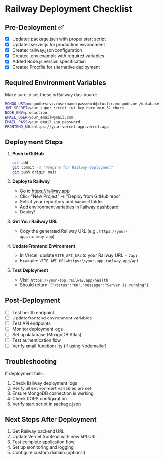 # Railway Deployment Checklist

## Pre-Deployment ✅

- [x] Updated package.json with proper start script
- [x] Updated server.js for production environment
- [x] Created railway.json configuration
- [x] Created .env.example with required variables
- [x] Added Node.js version specification
- [x] Created Procfile for alternative deployment

## Required Environment Variables
Make sure to set these in Railway dashboard:

```bash
MONGO_URI=mongodb+srv://username:password@cluster.mongodb.net/database_name
JWT_SECRET=your_super_secret_jwt_key_here_min_32_chars
NODE_ENV=production
EMAIL_USER=your_email@gmail.com
EMAIL_PASS=your_email_app_password
FRONTEND_URL=https://your-vercel-app.vercel.app
```

## Deployment Steps

1. **Push to GitHub**
   ```bash
   git add .
   git commit -m "Prepare for Railway deployment"
   git push origin main
   ```

2. **Deploy to Railway**
   - Go to https://railway.app
   - Click "New Project" → "Deploy from GitHub repo"
   - Select your repository and `backend` folder
   - Add environment variables in Railway dashboard
   - Deploy!

3. **Get Your Railway URL**
   - Copy the generated Railway URL (e.g., `https://your-app.railway.app`)

4. **Update Frontend Environment**
   - In Vercel, update `VITE_API_URL` to your Railway URL + `/api`
   - Example: `VITE_API_URL=https://your-app.railway.app/api`

5. **Test Deployment**
   - Visit: `https://your-app.railway.app/health`
   - Should return: `{"status":"OK","message":"Server is running"}`

## Post-Deployment

- [ ] Test health endpoint
- [ ] Update frontend environment variables
- [ ] Test API endpoints
- [ ] Monitor deployment logs
- [ ] Set up database (MongoDB Atlas)
- [ ] Test authentication flow
- [ ] Verify email functionality (if using Nodemailer)

## Troubleshooting

If deployment fails:
1. Check Railway deployment logs
2. Verify all environment variables are set
3. Ensure MongoDB connection is working
4. Check CORS configuration
5. Verify start script in package.json

## Next Steps After Deployment

1. Get Railway backend URL
2. Update Vercel frontend with new API URL
3. Test complete application flow
4. Set up monitoring and logging
5. Configure custom domain (optional)
